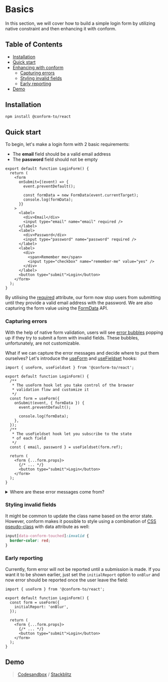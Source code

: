 # Basics

In this section, we will cover how to build a simple login form by utilizing native constraint and then enhancing it with conform.

<!-- aside -->

## Table of Contents

- [Installation](#installation)
- [Quick start](#quick-start)
- [Enhancing with conform](#enhancing-with-conform)
  - [Capturing errors](#capturing-errors)
  - [Styling invalid fields](#styling-invalid-fields)
  - [Early reporting](#early-reporting)
- [Demo](#demo)

<!-- /aside -->

## Installation

```sh
npm install @conform-to/react
```

## Quick start

To begin, let's make a login form with 2 basic requirements:

- The **email** field should be a valid email address
- The **password** field should not be empty

```tsx
export default function LoginForm() {
  return (
    <form
      onSubmit={(event) => {
        event.preventDefault();

        const formData = new FormData(event.currentTarget);
        console.log(formData);
      }}
    >
      <label>
        <div>Email</div>
        <input type="email" name="email" required />
      </label>
      <label>
        <div>Password</div>
        <input type="password" name="password" required />
      </label>
      <label>
        <div>
          <span>Remember me</span>
          <input type="checkbox" name="remember-me" value="yes" />
        </div>
      </label>
      <button type="submit">Login</button>
    </form>
  );
}
```

By utilising the [required](https://developer.mozilla.org/en-US/docs/Web/HTML/Attributes/required) attribute, our form now stop users from submitting until they provide a valid email address with the password. We are also capturing the form value using the [FormData](https://developer.mozilla.org/en-US/docs/Web/API/FormData) API.

### Capturing errors

With the help of native form validation, users will see [error bubbles](https://codesandbox.io/s/cocky-fermi-zwjort?file=/src/App.js) popping up if they try to submit a form with invalid fields. These bubbles, unfortunately, are not customizable.

What if we can capture the error messages and decide where to put them ourselves? Let's introduce the [useForm](/packages/conform-react/README.md#useform) and [useFieldset](/packages/conform-react/README.md#usefieldset) hooks:

```tsx
import { useForm, useFieldset } from '@conform-to/react';

export default function LoginForm() {
  /**
   * The useForm hook let you take control of the browser
   * validation flow and customize it
   */
  const form = useForm({
    onSubmit(event, { formData }) {
      event.preventDefault();

      console.log(formData);
    },
  });
  /**
   * The useFieldset hook let you subscribe to the state
   * of each field
   */
  const { email, password } = useFieldset(form.ref);

  return (
    <form {...form.props}>
      {/* ... */}
      <button type="submit">Login</button>
    </form>
  );
}
```

<details>
<summary>Where are these error messages come from?</summary>
You might already notice - they are the same as the one you saw on the error bubbles: Indeed, these messages are provided by the browser vendor and might varies depending on your operating system and user language setting.
</details>

### Styling invalid fields

It might be common to update the class name based on the error state. However, conform makes it possible to style using a combination of [CSS pseudo-class](https://developer.mozilla.org/en-US/docs/Learn/Forms/Form_validation#the_constraint_validation_api) with data attribute as well:

```css
input[data-conform-touched]:invalid {
  border-color: red;
}
```

### Early reporting

Currently, form error will not be reported until a submission is made. If you want it to be shown earlier, just set the `initialReport` option to `onBlur` and now error should be reported once the user leave the field:

```tsx
import { useForm } from '@conform-to/react';

export default function LoginForm() {
  const form = useForm({
    initialReport: 'onBlur',
  });

  return (
    <form {...form.props}>
      {/* ... */}
      <button type="submit">Login</button>
    </form>
  );
}
```

## Demo

> [Codesandbox](https://codesandbox.io/s/github/edmundhung/conform/tree/main/docs/examples/basic) / [Stackblitz](https://stackblitz.com/github/edmundhung/conform/tree/main/docs/examples/basic)
